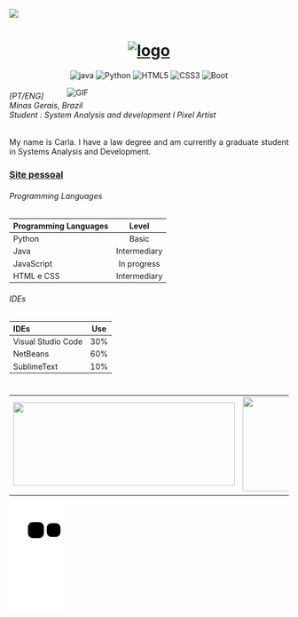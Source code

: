 ![](https://komarev.com/ghpvc/?username=MonHardy&color=red)

<a href="https://github.com/MonHardy/" target="_blank"><div align="center"><h1><img alt="logo" src="https://user-images.githubusercontent.com/85580881/127918025-db25b145-baea-4081-974f-da61eb233a38.gif"/> </h1></div></a>
<!-- Head
-->


<div align="center"> <img alt="java" src="https://img.shields.io/badge/Java-ED8B00?style=for-the-badge&logo=java&logoColor=whit"/> <img alt="Python" src="https://img.shields.io/badge/python-%2314354C.svg?style=for-the-badge&logo=python&logoColor=white"/> <img alt="HTML5" src="https://img.shields.io/badge/html5-%23E34F26.svg?style=for-the-badge&logo=html5&logoColor=white"/>	<img alt="CSS3" src="https://img.shields.io/badge/css3-%231572B6.svg?style=for-the-badge&logo=css3&logoColor=white"/> <img alt="Boot" src="https://img.shields.io/badge/Bootstrap-563D7C?style=for-the-badge&logo=bootstrap&logoColor=white"/> </div>
 
<!-- BADGES
-->    

<a href="https://github.com/MonHardy/" target="_blank"><img align="right" alt="GIF" src="https://user-images.githubusercontent.com/85580881/129483474-d82932d3-4ae9-43e1-89e3-a7175af3cc56.gif" width="400px" /></a>

<!-- About me // Icons by Flaticon https://www.flaticon.com/br/
-->

<h6>[PT/ENG] Minas Gerais, Brazil<br>
Student : System Analysis and development l Pixel Artist</h6><p>
<div align="justify">My name is Carla. I have a law degree and am currently a graduate student in Systems Analysis and Development.<p>
<p align="left">
<a href="https://monhardy.github.io/"><h3>Site pessoal</h3></a>
 <h6>Programming Languages</h6>
 
Programming Languages | Level
:--------- | :------: |
Python | Basic |
Java | Intermediary | 
JavaScript | In progress | 
HTML e CSS | Intermediary |  
 
<h6>IDEs</h6>
   
IDEs | Use
:--------- | :------: |
Visual Studio Code | 30% |
NetBeans | 60% |
SublimeText | 10% |
</p>

  <!-- social
--> 
  


  <!-- stats GitHub
--> 
 <h1></h1>

<!-- Queria deixar esses dois um do lado do outro e encontrei essa solução em um perfil. Estou adicionando ele aos meus comentários para deixar os devidos créditos; https://github.com/Gelzieny/Gelzieny/blob/main/README.md -->
 
<table align='center'>
  <row>
    <td>
      <img height='150' width='400' src='https://github-readme-stats.vercel.app/api?username=monhardy&show_icons=true&theme=kacho_ga'>
    </td>
    <td>
      <img height='170' width='400' src='https://github-readme-stats.vercel.app/api/top-langs/?username=monhardy&layout=compact&theme=kacho_ga'>
    </td>
  </row>
</table>
</p>

<!-- end
--> 

  ![Snake animation](https://github.com/rafaballerini/rafaballerini/blob/output/github-contribution-grid-snake.svg)
